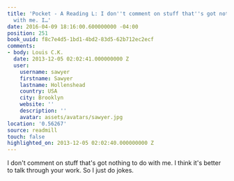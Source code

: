 ```yaml
---
title: 'Pocket - A Reading L: I don''t comment on stuff that''s got nothing to do
  with me. I…'
date: 2016-04-09 18:16:00.600000000 -04:00
position: 251
book_uuid: f8c7e4d5-1bd1-4bd2-83d5-62b712ec2ecf
comments:
- body: Louis C.K.
  date: 2013-12-05 02:02:41.000000000 Z
  user:
    username: sawyer
    firstname: Sawyer
    lastname: Hollenshead
    country: USA
    city: Brooklyn
    website: ''
    description: ''
    avatar: assets/avatars/sawyer.jpg
location: '0.56267'
source: readmill
touch: false
highlighted_on: 2013-12-05 02:02:40.000000000 Z
---
```


I don't comment on stuff that's got nothing to do with me. I think it's better to talk through your work. So I just do jokes.
